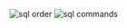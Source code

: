 ![sql order](https://github.com/qavvii/SQL---Notes/assets/136834246/a83a8438-cec0-409f-924d-94474c00068e)
![sql commands](https://github.com/qavvii/SQL---Notes/assets/136834246/3bdb4e84-c4a8-4dad-8d1e-b0b84859f0ac)
